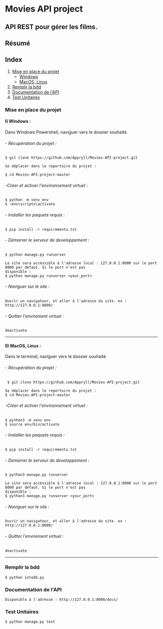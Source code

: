 # Movies API project

## API REST pour gérer les films.

## Résumé
## Index
1. [Mise en place du projet](#local)
    - [Windows](#windows)
    - [MacOS, Linux](#macl)
2. [Remplir la bdd](bdd)
3. [Documentation de l'API](#swagger)
4. [Test Unitaires](#test)

### Mise en place du projet<a name="local"></a>

#### I) Windows :<a name="windows"></a>
Dans Windows Powershell, naviguer vers le dossier souhaité.

###### - Récupération du projet :

    $ git clone https://github.com/Appryll/Movies-API-project.git

    Se déplacer dans le repertoire du projet :

    $ cd Movies-API-project-master

###### -Créer et activer l'environnement virtuel :
    $ python -m venv env 
    $ ~env\scripts\activate
    
###### - Installer les paquets requis :
    $ pip install -r requirements.txt

###### - Démarrer le serveur de developpement :
    $ python manage.py runserver

    Le site sera accéssible à l'adresse local : 127.0.0.1:8000 sur le port 8000 par défaut. Si le port n'est pas 
    disponible :
    $ python manage.py runserver <your_port>

###### - Naviguer sur le site :
    Ouvrir un navigateur, et aller à l'adresse du site. ex : http://127.0.0.1:8000/

###### - Quitter l'envirement virtuel :
    deactivate

-----
#### II) MacOS, Linux :<a name="macl"></a>
Dans le terminal, naviguer vers le dossier souhaité.

###### - Récupération du projet :
     $ git clone https://github.com/Appryll/Movies-API-project.git

    Se déplacer dans le repertoire du projet :
    $ cd Movies-API-project-master

###### -Créer et activer l'environnement virtuel :
    $ python3 -m venv env 
    $ source env/bin/activate
    
###### - Installer les paquets requis :
    $ pip install -r requirements.txt

###### - Démarrer le serveur de developpement :
    $ python3 manage.py runserver

    Le site sera accéssible à l'adresse local : 127.0.0.1:8000 sur le port 8000 par défaut. Si le port n'est pas 
    disponible :
    $ python3 manage.py runserver <your_port>

###### - Naviguer sur le site :
    Ouvrir un navigateur, et aller à l'adresse du site. ex : http://127.0.0.1:8000/

###### - Quitter l'envirement virtuel :
    deactivate

------------------------------------------------------------------------------------------------------------------------
### Remplir la bdd <a name="bdd"></a>
    $ python intodb.py
### Documentation de l'API <a name="swagger"></a>
    Disponible à l'adresse : http://127.0.0.1:8000/docs/

### Test Unitaires <a name="test"></a>
    $ python manage.py test